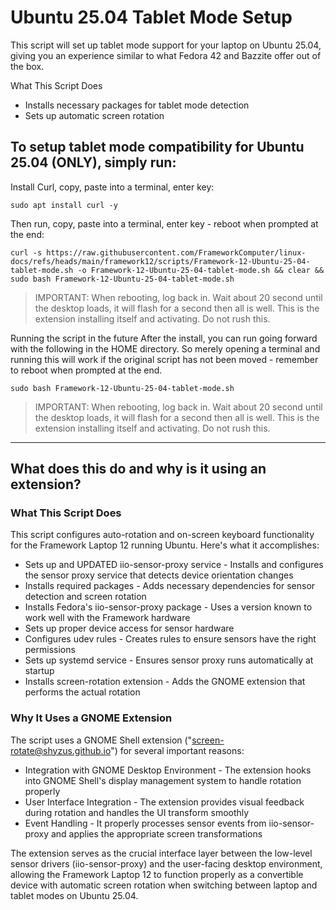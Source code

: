 # Ubuntu 25.04 Tablet Mode Setup

This script will set up tablet mode support for your laptop on Ubuntu 25.04, giving you an experience similar to what Fedora 42 and Bazzite offer out of the box.

What This Script Does

- Installs necessary packages for tablet mode detection
- Sets up automatic screen rotation

## To setup tablet mode compatibility for Ubuntu 25.04 (ONLY), simply run:

Install Curl, copy, paste into a terminal, enter key:
```
sudo apt install curl -y
```

Then run, copy, paste into a terminal, enter key - reboot when prompted at the end:
```
curl -s https://raw.githubusercontent.com/FrameworkComputer/linux-docs/refs/heads/main/framework12/scripts/Framework-12-Ubuntu-25-04-tablet-mode.sh -o Framework-12-Ubuntu-25-04-tablet-mode.sh && clear && sudo bash Framework-12-Ubuntu-25-04-tablet-mode.sh
```

> IMPORTANT: When rebooting, log back in. Wait about 20 second until the desktop loads, it will flash for a second then all is well. This is the extension installing itself and activating. Do not rush this.


Running the script in the future After the install, you can run going forward with the following in the HOME directory. So merely opening a terminal and running this will work if the original script has not been moved - remember to reboot when prompted at the end.

```
sudo bash Framework-12-Ubuntu-25-04-tablet-mode.sh
```


> IMPORTANT: When rebooting, log back in. Wait about 20 second until the desktop loads, it will flash for a second then all is well. This is the extension installing itself and activating. Do not rush this.

-------------------------

## What does this do and why is it using an extension?

### What This Script Does

This script configures auto-rotation and on-screen keyboard functionality for the Framework Laptop 12 running Ubuntu. Here's what it accomplishes:

- Sets up and UPDATED iio-sensor-proxy service - Installs and configures the sensor proxy service that detects device orientation changes
- Installs required packages - Adds necessary dependencies for sensor detection and screen rotation
- Installs Fedora's iio-sensor-proxy package - Uses a version known to work well with the Framework hardware
- Sets up proper device access for sensor hardware
- Configures udev rules - Creates rules to ensure sensors have the right permissions
- Sets up systemd service - Ensures sensor proxy runs automatically at startup
- Installs screen-rotation extension - Adds the GNOME extension that performs the actual rotation

### Why It Uses a GNOME Extension

The script uses a GNOME Shell extension ("screen-rotate@shyzus.github.io") for several important reasons:

- Integration with GNOME Desktop Environment - The extension hooks into GNOME Shell's display management system to handle rotation properly
- User Interface Integration - The extension provides visual feedback during rotation and handles the UI transform smoothly
- Event Handling - It properly processes sensor events from iio-sensor-proxy and applies the appropriate screen transformations

The extension serves as the crucial interface layer between the low-level sensor drivers (iio-sensor-proxy) and the user-facing desktop environment, allowing the Framework Laptop 12 to function properly as a convertible device with automatic screen rotation when switching between laptop and tablet modes on Ubuntu 25.04.
